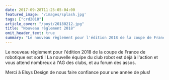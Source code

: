 ```yaml
---
date: 2017-09-28T11:25:05-04:00
featured_image: '/images/splash.jpg'
tags: ["crd2018"]
article_cover: "/post/20180212.jpg"
title: "Nouveau règlement 2018"
omit_header_text: true
summary: "Le nouveau règlement pour l'édition 2018 de la coupe de France de robotique est sorti !"
---
```


Le nouveau règlement pour l'édition 2018 de la coupe de France de robotique est sorti ! La nouvelle équipe du club robot est déjà à l'action et vous attend nombreux à l'AG des clubs, et au forum des assos.

Merci à Elsys Design de nous faire confiance pour une année de plus!